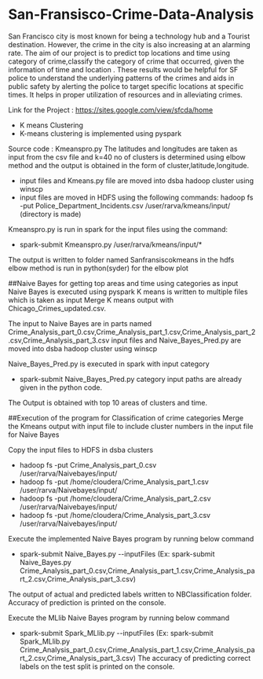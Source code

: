 # San-Fransisco-Crime-Data-Analysis
San Francisco city is most known for being a technology hub and a Tourist destination. However, the crime in the city is also increasing at an alarming rate. The aim of our project is to predict top locations and time using category of crime,classify the category of crime that occurred, given the information of time and location . These results would be helpful for SF police to understand the underlying patterns of the crimes  and aids in public safety by alerting the police to target specific locations at specific times. It helps in proper utilization of resources and in alleviating crimes.

Link for the Project : https://sites.google.com/view/sfcda/home
- K means Clustering
- K-means clustering is implemented using pyspark

Source code : Kmeanspro.py 
The latitudes and longitudes are taken as input from the csv file and k=40 no of clusters is determined using elbow method and the output is obtained in the form of cluster,latitude,longitude.
- input files and Kmeans.py file are moved into  dsba hadoop cluster using winscp
- input files are moved in HDFS using the following commands:
hadoop fs -put Police_Department_Incidents.csv /user/rarva/kmeans/input/ (directory is made)

Kmeanspro.py is run in spark for the input files using the command:
- spark-submit Kmeanspro.py /user/rarva/kmeans/input/*

The output is written to folder named Sanfransiscokmeans in the hdfs 
elbow method is run in python(syder) for the elbow plot

##Naive Bayes for getting top areas and time using categories as input
Naive Bayes is executed using pyspark
K means is written to multiple files which is taken as input 
Merge K means output with Chicago_Crimes_updated.csv. 

The input to Naive Bayes are in parts named Crime_Analysis_part_0.csv,Crime_Analysis_part_1.csv,Crime_Analysis_part_2.csv,Crime_Analysis_part_3.csv
input files and Naive_Bayes_Pred.py are moved into  dsba hadoop cluster using winscp

Naive_Bayes_Pred.py is executed in spark with input category  
- spark-submit Naive_Bayes_Pred.py category 
input paths are already given in the python code.

The Output is obtained with top 10 areas of clusters  and time.

##Execution of the program for Classification of crime categories
Merge the Kmeans output with input file to include cluster numbers in the input file for Naive Bayes

Copy the input files to HDFS in dsba clusters
- hadoop fs -put Crime_Analysis_part_0.csv /user/rarva/Naivebayes/input/
- hadoop fs -put /home/cloudera/Crime_Analysis_part_1.csv /user/rarva/Naivebayes/input/
- hadoop fs -put /home/cloudera/Crime_Analysis_part_2.csv /user/rarva/Naivebayes/input/
- hadoop fs -put /home/cloudera/Crime_Analysis_part_3.csv /user/rarva/Naivebayes/input/

Execute the implemented Naive Bayes program by running below command
- spark-submit Naive_Bayes.py --inputFiles
(Ex: spark-submit Naive_Bayes.py Crime_Analysis_part_0.csv,Crime_Analysis_part_1.csv,Crime_Analysis_part_2.csv,Crime_Analysis_part_3.csv)

The output of actual and predicted labels written to NBClassification folder. Accuracy of prediction is printed on the console.  

Execute the MLlib Naive Bayes program by running below command
- spark-submit Spark_MLlib.py --inputFiles
(Ex: spark-submit Spark_MLlib.py Crime_Analysis_part_0.csv,Crime_Analysis_part_1.csv,Crime_Analysis_part_2.csv,Crime_Analysis_part_3.csv)
The accuracy of predicting correct labels on the test split is printed on the console.
